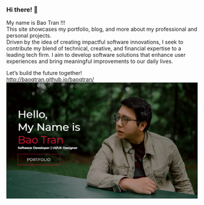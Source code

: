 ### Hi there! 👋

<!--
**baoqtran/baoqtran** is a ✨ _special_ ✨ repository because its `README.md` (this file) appears on your GitHub profile.

Here are some ideas to get you started:

- 🔭 I’m currently working on ...
- 🌱 I’m currently learning ...
- 👯 I’m looking to collaborate on ...
- 🤔 I’m looking for help with ...
- 💬 Ask me about ...
- 📫 How to reach me: ...
- 😄 Pronouns: ...
- ⚡ Fun fact: ...
-->
My name is Bao Tran !!!<br />
This site showcases my portfolio, blog, and more about my professional and personal projects.<br />
Driven by the idea of creating impactful software innovations, I seek to contribute my blend of technical, creative, and financial expertise to a leading tech firm. I aim to develop software solutions that enhance user experiences and bring meaningful improvements to our daily lives.

Let’s build the future together!<br />
http://baoqtran.github.io/baoqtran/
<img src="images/Cover.png" alt="alt text" title="Cover" />
